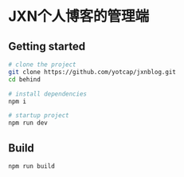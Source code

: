 # JXN个人博客的管理端
## Getting started
```bash
# clone the project
git clone https://github.com/yotcap/jxnblog.git
cd behind

# install dependencies
npm i

# startup project
npm run dev
```

## Build
```bash
npm run build
```
